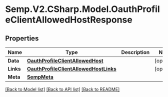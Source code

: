 # Semp.V2.CSharp.Model.OauthProfileClientAllowedHostResponse
## Properties

Name | Type | Description | Notes
------------ | ------------- | ------------- | -------------
**Data** | [**OauthProfileClientAllowedHost**](OauthProfileClientAllowedHost.md) |  | [optional] 
**Links** | [**OauthProfileClientAllowedHostLinks**](OauthProfileClientAllowedHostLinks.md) |  | [optional] 
**Meta** | [**SempMeta**](SempMeta.md) |  | 

[[Back to Model list]](../README.md#documentation-for-models) [[Back to API list]](../README.md#documentation-for-api-endpoints) [[Back to README]](../README.md)

